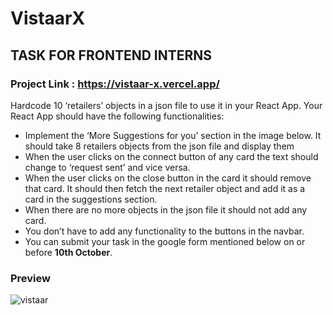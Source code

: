 # VistaarX

## TASK FOR FRONTEND INTERNS

### Project Link :  https://vistaar-x.vercel.app/

Hardcode 10 ‘retailers’ objects in a json file to use it in your React App. Your React App should have the following functionalities:

- Implement the ‘More Suggestions for you’ section in the image below. It should take 8 retailers objects from the json file and display them
- When the  user clicks on the connect button of any card the text should change to ‘request sent’ and vice versa.
- When the  user clicks on the close button in the card it should remove that card. It should then fetch the next retailer object and add it as a card in the suggestions section.
- When there are no more objects in the json file it should not add any card.
- You don’t have to add any functionality to the buttons in the navbar.
- You can submit your task in the google form mentioned below on or before **10th October**. 


### Preview

![vistaar](https://user-images.githubusercontent.com/55577276/136684576-1fbeb31d-41d5-4bd3-b009-838e55e75593.jpg)
